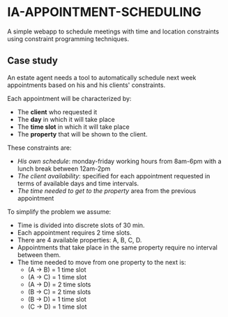 # IA-APPOINTMENT-SCHEDULING
A simple webapp to schedule meetings with time and location constraints using constraint programming techniques.

## Case study
An estate agent needs a tool to automatically schedule next week appointments based on his and his clients' constraints.

Each appointment will be characterized by:
- The **client** who requested it
- The **day** in which it will take place
- The **time slot** in which it will take place
- The **property** that will be shown to the client.

These constraints are:
- *His own schedule*: monday-friday working hours from 8am-6pm with a lunch break between 12am-2pm
- *The client availability*: specified for each appointment requested in terms of available days and time intervals.
- *The time needed to get to the property* area from the previous appointment

To simplify the problem we assume:
- Time is divided into discrete slots of 30 min.
- Each appointment requires 2 time slots.
- There are 4 available properties: A, B, C, D.
- Appointments that take place in the same property require no interval between them.
- The time needed to move from one property to the next is:
  - (A -> B) = 1 time slot
  - (A -> C) = 1 time slot
  - (A -> D) = 2 time slots
  - (B -> C) = 2 time slots
  - (B -> D) = 1 time slot
  - (C -> D) = 1 time slot

